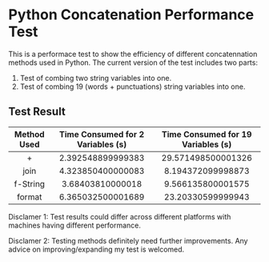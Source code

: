 # Python Concatenation Performance Test

This is a performace test to show the efficiency of different concatennation methods used in Python. The current version of the test includes two parts:

1. Test of combing two string variables into one.
2. Test of combing 19 (words + punctuations) string variables into one.

## Test Result

| Method Used | Time Consumed for 2 Variables (s) | Time Consumed for 19 Variables (s) |
| :---: | :---: | :---: |
| + | 2.392548899999383 | 29.571498500001326 |
| join | 4.323850400000083 | 8.194372099998873 |
| f-String | 3.68403810000018 | 9.566135800001575 |
| format | 6.365032500001689 | 23.20330599999943 |

Disclamer 1: Test results could differ across different platforms with machines having different performance.

Disclamer 2: Testing methods definitely need further improvements. Any advice on improving/expanding my test is welcomed.
